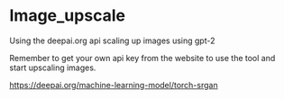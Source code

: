 # Image_upscale
Using the deepai.org api scaling up images using gpt-2

Remember to get your own api key from the website to use the tool and start upscaling images.

https://deepai.org/machine-learning-model/torch-srgan